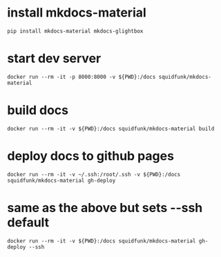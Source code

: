 # install mkdocs-material
```shell
pip install mkdocs-material mkdocs-glightbox
```

# start dev server
```shell
docker run --rm -it -p 8000:8000 -v ${PWD}:/docs squidfunk/mkdocs-material
```

# build docs
```shell
docker run --rm -it -v ${PWD}:/docs squidfunk/mkdocs-material build
```

# deploy docs to github pages
```shell
docker run --rm -it -v ~/.ssh:/root/.ssh -v ${PWD}:/docs squidfunk/mkdocs-material gh-deploy
```
# same as the above but sets --ssh default
```shell
docker run --rm -it -v ${PWD}:/docs squidfunk/mkdocs-material gh-deploy --ssh
```
